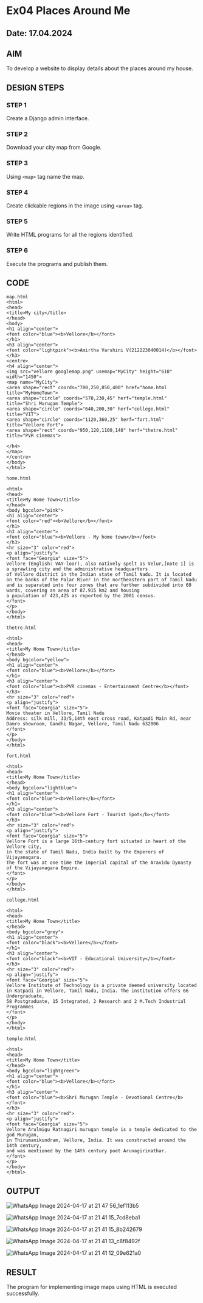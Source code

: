 # Ex04 Places Around Me
## Date: 17.04.2024

## AIM
To develop a website to display details about the places around my house.

## DESIGN STEPS

### STEP 1
Create a Django admin interface.

### STEP 2
Download your city map from Google.

### STEP 3
Using ```<map>``` tag name the map.

### STEP 4
Create clickable regions in the image using ```<area>``` tag.

### STEP 5
Write HTML programs for all the regions identified.

### STEP 6
Execute the programs and publish them.

## CODE
```
map.html
<html>
<head>
<title>My city</title>
</head>
<body>
<h1 align="center">
<font color="blue"><b>Vellore</b></font>
</h1>
<h3 align="center">
<font color="lightpink"><b>Amirtha Varshini V(212223040014)</b></font>
</h3>
<centre>
<h4 align="center">
<img src="vellore googlemap.png" usemap="MyCity" height="610" width="1450">
<map name="MyCity">
<area shape="rect" coords="700,250,850,400" href="home.html title="MyHomeTown">
<area shape="circle" coords="570,230,45" herf="temple.html" title="Shri Murugam Temple">
<area shape="circle" coords="640,200,30" herf="college.html" title="VIT">
<area shape="circle" coords="1120,360,25" herf="fort.html" title="Vellore Fort">
<area shape="rect" coords="950,120,1100,140" herf="thetre.html" title="PVR cinemas">

</h4>
</map>
</centre>
</body>
</html>

home.html

<html>
<head>
<title>My Home Town</title>
</head>
<body bgcolor="pink">
<h1 align="center">
<font color="red"><b>Vellore</b></font>
</h1>
<h3 align="center">
<font color="blue"><b>Vellore - My home town</b></font>
</h3>
<hr size="3" color="red">
<p align="justify">
<font face="Georgia" size="5">
Vellore (English: VAY-loor), also natively spelt as Velur,[note 1] is a sprawling city and the administrative headquarters 
of Vellore district in the Indian state of Tamil Nadu. It is located on the banks of the Palar River in the northeastern part of Tamil Nadu 
and is separated into four zones that are further subdivided into 60 wards, covering an area of 87.915 km2 and housing 
a population of 423,425 as reported by the 2001 census.
</font>
</p>
</body>
</html>

thetre.html

<html>
<head>
<title>My Home Town</title>
</head>
<body bgcolor="yellow">
<h1 align="center">
<font color="blue"><b>Vellore</b></font>
</h1>
<h3 align="center">
<font color="blue"><b>PVR cinemas - Entertainment Centre</b></font>
</h3>
<hr size="3" color="red">
<p align="justify">
<font face="Georgia" size="5">
Movie theater in Vellore, Tamil Nadu
Address: silk mill, 33/5,14th east cross road, Katpadi Main Rd, near Damro showroom, Gandhi Nagar, Vellore, Tamil Nadu 632006
</font>
</p>
</body>
</html>

fort.html

<html>
<head>
<title>My Home Town</title>
</head>
<body bgcolor="lightblue">
<h1 align="center">
<font color="blue"><b>Vellore</b></font>
</h1>
<h3 align="center">
<font color="blue"><b>Vellore Fort - Tourist Spot</b></font>
</h3>
<hr size="3" color="red">
<p align="justify">
<font face="Georgia" size="5">
Vellore Fort is a large 16th-century fort situated in heart of the Vellore city, 
in the state of Tamil Nadu, India built by the Emperors of Vijayanagara. 
The fort was at one time the imperial capital of the Aravidu Dynasty of the Vijayanagara Empire.
</font>
</p>
</body>
</html>

college.html

<html>
<head>
<title>My Home Town</title>
</head>
<body bgcolor="grey">
<h1 align="center">
<font color="black"><b>Vellore</b></font>
</h1>
<h3 align="center">
<font color="black"><b>VIT - Educational University</b></font>
</h3>
<hr size="3" color="red">
<p align="justify">
<font face="Georgia" size="5">
Vellore Institute of Technology is a private deemed university located 
in Katpadi in Vellore, Tamil Nadu, India. The institution offers 66 Undergraduate, 
58 Postgraduate, 15 Integrated, 2 Research and 2 M.Tech Industrial Programmes
</font>
</p>
</body>
</html>

temple.html

<html>
<head>
<title>My Home Town</title>
</head>
<body bgcolor="lightgreen">
<h1 align="center">
<font color="blue"><b>Vellore</b></font>
</h1>
<h3 align="center">
<font color="blue"><b>Shri Murugan Temple - Devotional Centre</b></font>
</h3>
<hr size="3" color="red">
<p align="justify">
<font face="Georgia" size="5">
Vellore Arulmigu Ratnagiri murugan temple is a temple dedicated to the god Murugan, 
in Thirumanikundram, Vellore, India. It was constructed around the 14th century, 
and was mentioned by the 14th century poet Arunagirinathar.
</font>
</p>
</body>
</html>
```


## OUTPUT

![WhatsApp Image 2024-04-17 at 21 47 56_1ef113b5](https://github.com/amirthaviswanathan05/NearMe/assets/149035397/9f42ce6c-04d9-4051-8b11-4d6e0360edba)

![WhatsApp Image 2024-04-17 at 21 41 15_7cd8eba1](https://github.com/amirthaviswanathan05/NearMe/assets/149035397/18ab25ba-a709-4955-9e56-46cea8512b57)

![WhatsApp Image 2024-04-17 at 21 41 15_8b242679](https://github.com/amirthaviswanathan05/NearMe/assets/149035397/e9b5a463-a896-4140-8269-8361523e5209)

![WhatsApp Image 2024-04-17 at 21 41 13_c8f8492f](https://github.com/amirthaviswanathan05/NearMe/assets/149035397/5e2f24b1-af12-4ac6-85ea-5942952428eb)

![WhatsApp Image 2024-04-17 at 21 41 12_09e621a0](https://github.com/amirthaviswanathan05/NearMe/assets/149035397/63d164a3-fbbe-4ada-b1b2-eb7b88ca8c87)


## RESULT
The program for implementing image maps using HTML is executed successfully.
